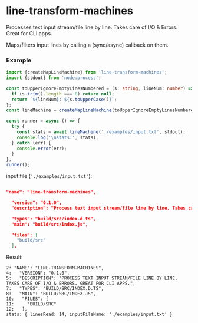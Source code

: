 # line-transform-machines

Processes text input stream/file line by line. Takes care of I/O &amp; Errors. Great for CLI apps.

Maps/filters input lines by calling a (sync/async) callback on them.

### Example

```ts
import {createMapLineMachine} from 'line-transform-machines';
import {stdout} from 'node:process';

const toUpperIgnoreEmptyLinesNumbered = (s: string, lineNum: number) => {
  if (s.trim().length === 0) return null;
  return `${lineNum}: ${s.toUpperCase()}`;
};
const lineMachine = createMapLineMachine(toUpperIgnoreEmptyLinesNumbered);

const runner = async () => {
  try {
    const stats = await lineMachine('./examples/input.txt', stdout);
    console.log('\nstats:', stats);
  } catch (err) {
    console.error(err);
  }
};
runner();
```

input file (`'./examples/input.txt'`):

```json

"name": "line-transform-machines",

  "version": "0.1.0",
  "description": "Process text input stream/file line by line. Takes care of I/O & Errors. Great for CLI apps.",

  "types": "build/src/index.d.ts",
  "main": "build/src/index.js",

  "files": [
    "build/src"
  ],


```

Result:

```
2: "NAME": "LINE-TRANSFORM-MACHINES",
4:   "VERSION": "0.1.0",
5:   "DESCRIPTION": "PROCESS TEXT INPUT STREAM/FILE LINE BY LINE. TAKES CARE OF I/O & ERRORS. GREAT FOR CLI APPS.",
7:   "TYPES": "BUILD/SRC/INDEX.D.TS",
8:   "MAIN": "BUILD/SRC/INDEX.JS",
10:   "FILES": [
11:     "BUILD/SRC"
12:   ],
stats: { linesRead: 14, inputFileName: './examples/input.txt' }
```
